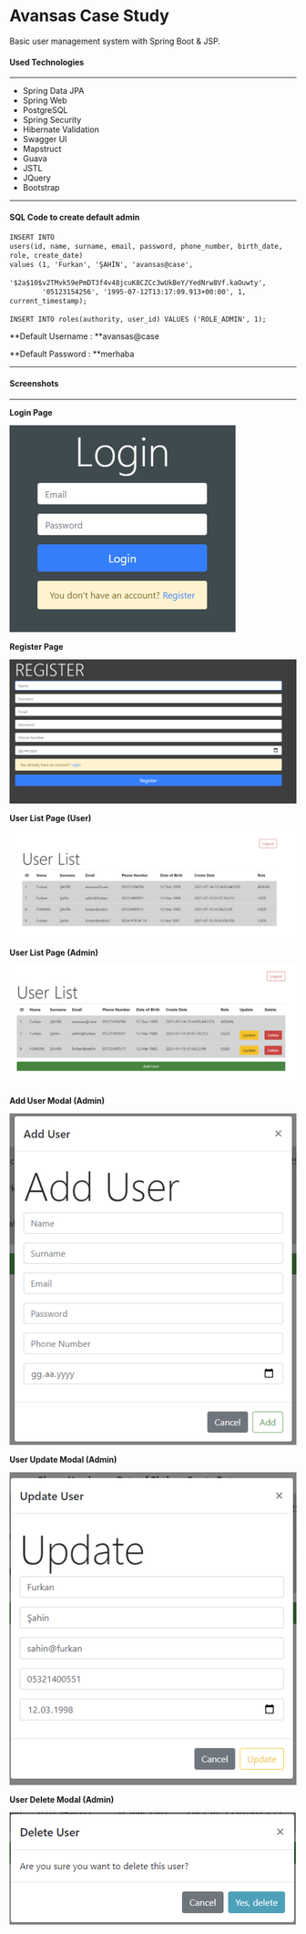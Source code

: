 # Avansas Case Study

Basic user management system with Spring Boot & JSP.

#### Used Technologies

----

- Spring Data JPA
- Spring Web
- PostgreSQL
- Spring Security
- Hibernate Validation
- Swagger UI
- Mapstruct
- Guava
- JSTL
- JQuery
- Bootstrap

----



#### SQL Code to create default admin

``````
INSERT INTO 
users(id, name, surname, email, password, phone_number, birth_date, role, create_date)
values (1, 'Furkan', 'ŞAHİN', 'avansas@case',
        '$2a$10$v2TMvk59ePmDT3f4v48jcuK8CZCc3wUkBeY/YedNrw8Vf.kaOuwty',
        '05123154256', '1995-07-12T13:17:09.913+00:00', 1, current_timestamp);

INSERT INTO roles(authority, user_id) VALUES ('ROLE_ADMIN', 1);
``````

**Default Username : **avansas@case

**Default Password : **merhaba



----



#### Screenshots

----

**Login Page**

![login](output/loginpage.png)



**Register Page**

![Register Page](output/registerpage.png)



**User List Page (User)**

![User List Page User](output/userlist_user.png)



**User List Page (Admin)**

![User List Page Admin](output/userlist_admin.png)



**Add User Modal (Admin)**

![Add User Modal Admin](output/adduser_modal.png)



**User Update Modal (Admin)**

![User Update Modal Admin](output/update_modal.png)



**User Delete Modal (Admin)**

![User Delete Modal Admin](output/delete_modal.png)